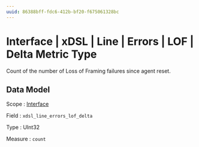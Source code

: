 ```yaml
---
uuid: 86388bff-fdc6-412b-bf20-f675061328bc
---
```

# Interface | xDSL | Line | Errors | LOF | Delta Metric Type

Count of the number of Loss of Framing failures since agent reset.

## Data Model

Scope
: [Interface](../../../../../metric-scopes-reference/interface.md)

Field
: `xdsl_line_errors_lof_delta`

Type
: UInt32

Measure
: `count`
